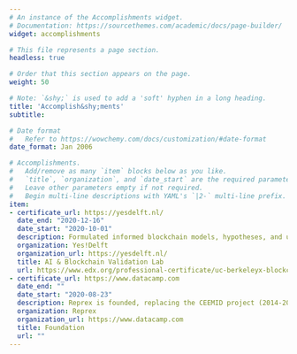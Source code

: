 ```yaml
---
# An instance of the Accomplishments widget.
# Documentation: https://sourcethemes.com/academic/docs/page-builder/
widget: accomplishments

# This file represents a page section.
headless: true

# Order that this section appears on the page.
weight: 50

# Note: `&shy;` is used to add a 'soft' hyphen in a long heading.
title: 'Accomplish&shy;ments'
subtitle:

# Date format
#   Refer to https://wowchemy.com/docs/customization/#date-format
date_format: Jan 2006

# Accomplishments.
#   Add/remove as many `item` blocks below as you like.
#   `title`, `organization`, and `date_start` are the required parameters.
#   Leave other parameters empty if not required.
#   Begin multi-line descriptions with YAML's `|2-` multi-line prefix.
item:
- certificate_url: https://yesdelft.nl/
  date_end: "2020-12-16"
  date_start: "2020-10-01"
  description: Formulated informed blockchain models, hypotheses, and use cases.
  organization: Yes!Delft
  organization_url: https://yesdelft.nl/
  title: AI & Blockchain Validation Lab
  url: https://www.edx.org/professional-certificate/uc-berkeleyx-blockchain-fundamentals
- certificate_url: https://www.datacamp.com
  date_end: ""
  date_start: "2020-08-23"
  description: Reprex is founded, replacing the CEEMID project (2014-2020)
  organization: Reprex
  organization_url: https://www.datacamp.com
  title: Foundation
  url: ""
---
```

